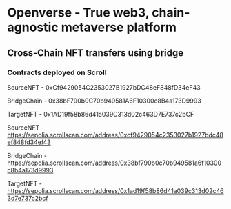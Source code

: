 # Openverse - True web3, chain-agnostic metaverse platform

## Cross-Chain NFT transfers using bridge

### Contracts deployed on Scroll
SourceNFT - 0xCf9429054C2353027B1927bDC48eF848fD34eF43

BridgeChain - 0x38bF790b0C70b949581A6F10300c8B4a173D9993

TargetNFT - 0x1AD19f58b86d41a039C313d02c463D7E737c2bCF

SourceNFT - https://sepolia.scrollscan.com/address/0xcf9429054c2353027b1927bdc48ef848fd34ef43

BridgeChain - https://sepolia.scrollscan.com/address/0x38bf790b0c70b949581a6f10300c8b4a173d9993

TargetNFT - https://sepolia.scrollscan.com/address/0x1ad19f58b86d41a039c313d02c463d7e737c2bcf
